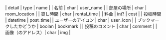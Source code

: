 | detail | type | name |
| 名前 | char | user_name |
| 部屋の場所 | char | room_location |
| 貸し時間 | char | rental_time |
| 料金 | int? | cost |
| 投稿時間 | datetime | post_time|
| ユーザーのアイコン | char | user_icon |
| ブックマークしたかどうか | boolan | bookmark |
| 投稿のコメント | char | comment |
| 画像（のアドレス）| char | img |

